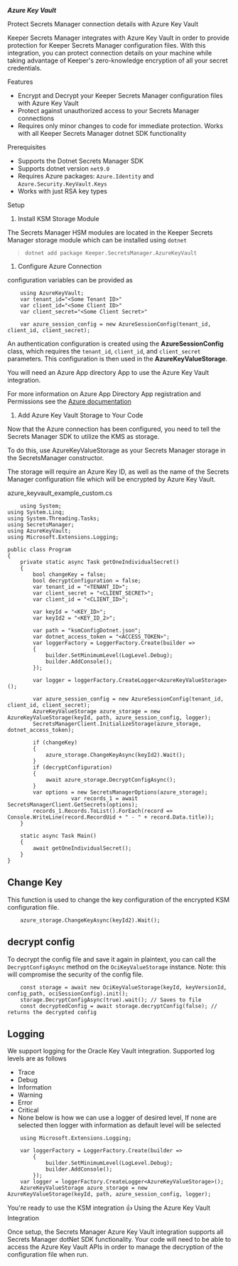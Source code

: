 ***Azure Key Vault***

Protect Secrets Manager connection details with Azure Key Vault

Keeper Secrets Manager integrates with Azure Key Vault in order to provide protection for Keeper Secrets Manager configuration files. With this integration, you can protect connection details on your machine while taking advantage of Keeper's zero-knowledge encryption of all your secret credentials.

Features

* Encrypt and Decrypt your Keeper Secrets Manager configuration files with Azure Key Vault
* Protect against unauthorized access to your Secrets Manager connections
* Requires only minor changes to code for immediate protection. Works with all Keeper Secrets Manager dotnet SDK functionality

Prerequisites

* Supports the Dotnet Secrets Manager SDK
* Supports dotnet version `net9.0`
* Requires Azure packages: `Azure.Identity` and `Azure.Security.KeyVault.Keys`
* Works with just RSA key types

Setup
1. Install KSM Storage Module

The Secrets Manager HSM modules are located in the Keeper Secrets Manager storage module which can be installed using `dotnet`

> `dotnet add package Keeper.SecretsManager.AzureKeyVault`

1. Configure Azure Connection

configuration variables can be provided as 

```
    using AzureKeyVault;
    var tenant_id="<Some Tenant ID>" 
    var client_id="<Some Client ID>"
    var client_secret="<Some Client Secret>"

    var azure_session_config = new AzureSessionConfig(tenant_id, client_id, client_secret);
```

An authentication configuration is created using the **AzureSessionConfig** class, which requires the `tenant_id`, `client_id`, and `client_secret` parameters. This configuration is then used in the **AzureKeyValueStorage**.

You will need an Azure App directory App to use the Azure Key Vault integration.


For more information on Azure App Directory App registration and Permissions see the [Azure documentation](https://learn.microsoft.com/en-us/azure/key-vault/general/authentication)

1. Add Azure Key Vault Storage to Your Code

Now that the Azure connection has been configured, you need to tell the Secrets Manager SDK to utilize the KMS as storage.

To do this, use AzureKeyValueStorage as your Secrets Manager storage in the SecretsManager constructor.

The storage will require an Azure Key ID, as well as the name of the Secrets Manager configuration file which will be encrypted by Azure Key Vault.

azure_keyvault_example_custom.cs
```
    using System;
using System.Linq;
using System.Threading.Tasks;
using SecretsManager;
using AzureKeyVault;
using Microsoft.Extensions.Logging;

public class Program
{
    private static async Task getOneIndividualSecret()
    {
        bool changeKey = false;
        bool decryptConfiguration = false;
        var tenant_id = "<TENANT_ID>";
        var client_secret = "<CLIENT_SECRET>";
        var client_id = "<CLIENT_ID>";

        var keyId = "<KEY_ID>";
        var keyId2 = "<KEY_ID_2>";

        var path = "ksmConfigDotnet.json";
        var dotnet_access_token = "<ACCESS_TOKEN>";
        var loggerFactory = LoggerFactory.Create(builder =>
        {
            builder.SetMinimumLevel(LogLevel.Debug);
            builder.AddConsole();
        });

        var logger = loggerFactory.CreateLogger<AzureKeyValueStorage>();

        var azure_session_config = new AzureSessionConfig(tenant_id, client_id, client_secret);
        AzureKeyValueStorage azure_storage = new AzureKeyValueStorage(keyId, path, azure_session_config, logger);
        SecretsManagerClient.InitializeStorage(azure_storage, dotnet_access_token);
        
        if (changeKey)
        {
            azure_storage.ChangeKeyAsync(keyId2).Wait();
        }
        if (decryptConfiguration)
        {
            await azure_storage.DecryptConfigAsync();
        }
        var options = new SecretsManagerOptions(azure_storage);
                    var records_1 = await SecretsManagerClient.GetSecrets(options);
        records_1.Records.ToList().ForEach(record => Console.WriteLine(record.RecordUid + " - " + record.Data.title));
    }

    static async Task Main()
    {
        await getOneIndividualSecret();
    }
}
```


## Change Key 
This function is used to change the key configuration of the encrypted KSM configuration file.
```
    azure_storage.ChangeKeyAsync(keyId2).Wait();
```

## decrypt config

To decrypt the config file and save it again in plaintext, you can call the `DecryptConfigAsync` method on the `OciKeyValueStorage` instance.
Note: this will compromise the security of the config file.
```
    const storage = await new OciKeyValueStorage(keyId, keyVersionId, config_path, ociSessionConfig).init();
    storage.DecryptConfigAsync(true).wait(); // Saves to file
    const decryptedConfig = await storage.decryptConfig(false); // returns the decrypted config
```


## Logging
We support logging for the Oracle Key Vault integration. Supported log levels are as follows
* Trace
* Debug
* Information
* Warning
* Error
* Critical
* None
below is how we can use a logger of desired level, If none are selected then logger with information as default level will be selected
```
    using Microsoft.Extensions.Logging;

    var loggerFactory = LoggerFactory.Create(builder =>
        {
            builder.SetMinimumLevel(LogLevel.Debug);
            builder.AddConsole();
        });
    var logger = loggerFactory.CreateLogger<AzureKeyValueStorage>();
    AzureKeyValueStorage azure_storage = new AzureKeyValueStorage(keyId, path, azure_session_config, logger);

```


You're ready to use the KSM integration 👍
Using the Azure Key Vault Integration

Once setup, the Secrets Manager Azure Key Vault integration supports all Secrets Manager dotNet SDK functionality. Your code will need to be able to access the Azure Key Vault APIs in order to manage the decryption of the configuration file when run. 
